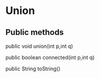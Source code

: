# Union

## Public methods

public void union(int p,int q)


public boolean connected(int p,int q)


public String toString()